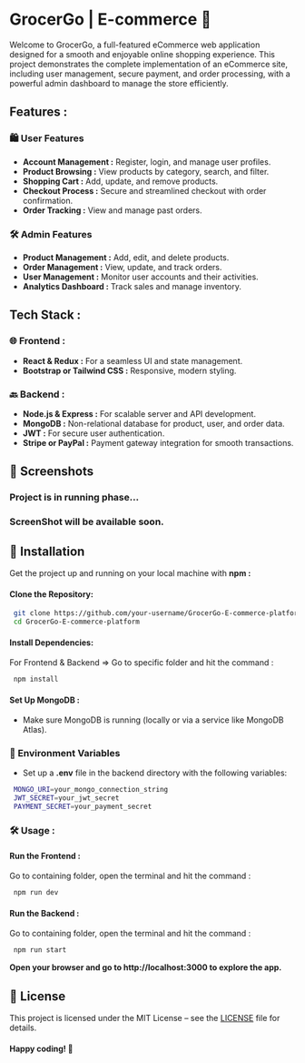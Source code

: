 
# GrocerGo | E-commerce 🛒

Welcome to GrocerGo, a full-featured eCommerce web application designed for a smooth and enjoyable online shopping experience. This project demonstrates the complete implementation of an eCommerce site, including user management, secure payment, and order processing, with a powerful admin dashboard to manage the store efficiently.



## Features :
### 🛍️ User Features

- **Account Management :**  Register, login, and manage user profiles.
- **Product Browsing :**  View products by category, search, and filter.
- **Shopping Cart :**  Add, update, and remove products.
- **Checkout Process :** Secure and streamlined checkout with order confirmation.
- **Order Tracking :** View and manage past orders.


### 🛠️ Admin Features
- **Product Management :** Add, edit, and delete products.
- **Order Management :** View, update, and track orders.
- **User Management :** Monitor user accounts and their activities.
- **Analytics Dashboard :** Track sales and manage inventory.


## Tech Stack :


### 🌐 Frontend :
- **React & Redux :** For a seamless UI and state management.
- **Bootstrap or Tailwind CSS :** Responsive, modern styling.
### 🔙 Backend :
- **Node.js & Express :** For scalable server and API development.
- **MongoDB :** Non-relational database for product, user, and order data.
- **JWT :** For secure user authentication.
- **Stripe or PayPal :** Payment gateway integration for smooth transactions.

## 📸 Screenshots
 ### Project is in running phase...
### ScreenShot will be available soon.
## 🚀 Installation

Get the project up and running on your local machine with **npm :** 

#### Clone the Repository:

```bash
 git clone https://github.com/your-username/GrocerGo-E-commerce-platform.git
 cd GrocerGo-E-commerce-platform
```

#### Install Dependencies:
For Frontend & Backend => Go to specific folder and hit the command : 

```bash
 npm install
```

#### Set Up MongoDB : 
- Make sure MongoDB is running (locally or via a service like MongoDB Atlas).


### 🔑 Environment Variables
- Set up a **.env** file in the backend directory with the following variables:

```bash
 MONGO_URI=your_mongo_connection_string
 JWT_SECRET=your_jwt_secret
 PAYMENT_SECRET=your_payment_secret

```

### 🛠️ Usage :
#### Run the Frontend :
Go to containing folder, open the terminal and hit the command :
```bash
 npm run dev
```
#### Run the Backend :
Go to containing folder, open the terminal and hit the command :
```bash
 npm run start
```

**Open your browser and go to http://localhost:3000 to explore the app.**

    
## 📄 License


This project is licensed under the MIT License – see the [LICENSE](https://choosealicense.com/licenses/mit/) file for details.



#### Happy coding! 🎉
